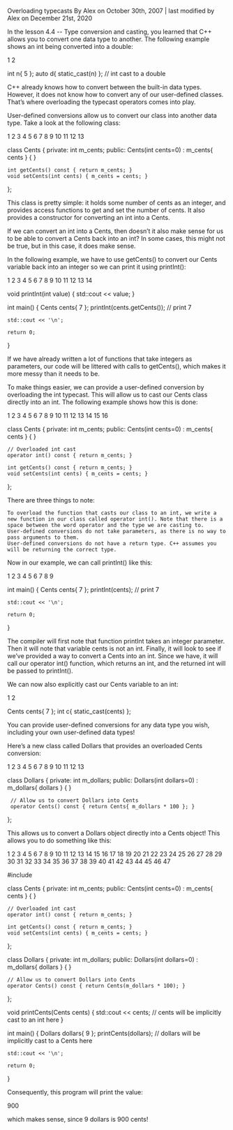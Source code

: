 Overloading typecasts
By Alex on October 30th, 2007 | last modified by Alex on December 21st, 2020

In the lesson 4.4 -- Type conversion and casting, you learned that C++ allows you to convert one data type to another. The following example shows an int being converted into a double:

1
2

int n{ 5 };
auto d{ static_cast<double>(n) }; // int cast to a double

C++ already knows how to convert between the built-in data types. However, it does not know how to convert any of our user-defined classes. That’s where overloading the typecast operators comes into play.

User-defined conversions allow us to convert our class into another data type. Take a look at the following class:

1
2
3
4
5
6
7
8
9
10
11
12
13

class Cents
{
private:
    int m_cents;
public:
    Cents(int cents=0)
        : m_cents{ cents }
    {
    }

    int getCents() const { return m_cents; }
    void setCents(int cents) { m_cents = cents; }
};

This class is pretty simple: it holds some number of cents as an integer, and provides access functions to get and set the number of cents. It also provides a constructor for converting an int into a Cents.

If we can convert an int into a Cents, then doesn’t it also make sense for us to be able to convert a Cents back into an int? In some cases, this might not be true, but in this case, it does make sense.

In the following example, we have to use getCents() to convert our Cents variable back into an integer so we can print it using printInt():

1
2
3
4
5
6
7
8
9
10
11
12
13
14

void printInt(int value)
{
    std::cout << value;
}

int main()
{
    Cents cents{ 7 };
    printInt(cents.getCents()); // print 7

    std::cout << '\n';

    return 0;
}

If we have already written a lot of functions that take integers as parameters, our code will be littered with calls to getCents(), which makes it more messy than it needs to be.

To make things easier, we can provide a user-defined conversion by overloading the int typecast. This will allow us to cast our Cents class directly into an int. The following example shows how this is done:

1
2
3
4
5
6
7
8
9
10
11
12
13
14
15
16

class Cents
{
private:
    int m_cents;
public:
    Cents(int cents=0)
        : m_cents{ cents }
    {
    }

    // Overloaded int cast
    operator int() const { return m_cents; }

    int getCents() const { return m_cents; }
    void setCents(int cents) { m_cents = cents; }
};

There are three things to note:

    To overload the function that casts our class to an int, we write a new function in our class called operator int(). Note that there is a space between the word operator and the type we are casting to.
    User-defined conversions do not take parameters, as there is no way to pass arguments to them.
    User-defined conversions do not have a return type. C++ assumes you will be returning the correct type.

Now in our example, we can call printInt() like this:

1
2
3
4
5
6
7
8
9

int main()
{
    Cents cents{ 7 };
    printInt(cents); // print 7

    std::cout << '\n';

    return 0;
}

The compiler will first note that function printInt takes an integer parameter. Then it will note that variable cents is not an int. Finally, it will look to see if we’ve provided a way to convert a Cents into an int. Since we have, it will call our operator int() function, which returns an int, and the returned int will be passed to printInt().

We can now also explicitly cast our Cents variable to an int:

1
2

Cents cents{ 7 };
int c{ static_cast<int>(cents) };

You can provide user-defined conversions for any data type you wish, including your own user-defined data types!

Here’s a new class called Dollars that provides an overloaded Cents conversion:

1
2
3
4
5
6
7
8
9
10
11
12
13

class Dollars
{
private:
    int m_dollars;
public:
    Dollars(int dollars=0)
        : m_dollars{ dollars }
    {
    }

     // Allow us to convert Dollars into Cents
     operator Cents() const { return Cents{ m_dollars * 100 }; }
};

This allows us to convert a Dollars object directly into a Cents object! This allows you to do something like this:

1
2
3
4
5
6
7
8
9
10
11
12
13
14
15
16
17
18
19
20
21
22
23
24
25
26
27
28
29
30
31
32
33
34
35
36
37
38
39
40
41
42
43
44
45
46
47

#include <iostream>

class Cents
{
private:
    int m_cents;
public:
    Cents(int cents=0)
        : m_cents{ cents }
    {
    }

    // Overloaded int cast
    operator int() const { return m_cents; }

    int getCents() const { return m_cents; }
    void setCents(int cents) { m_cents = cents; }
};

class Dollars
{
private:
    int m_dollars;
public:
    Dollars(int dollars=0)
        : m_dollars{ dollars }
    {
    }

    // Allow us to convert Dollars into Cents
    operator Cents() const { return Cents(m_dollars * 100); }
};

void printCents(Cents cents)
{
    std::cout << cents; // cents will be implicitly cast to an int here
}

int main()
{
    Dollars dollars{ 9 };
    printCents(dollars); // dollars will be implicitly cast to a Cents here

    std::cout << '\n';

    return 0;
}

Consequently, this program will print the value:

900

which makes sense, since 9 dollars is 900 cents!
